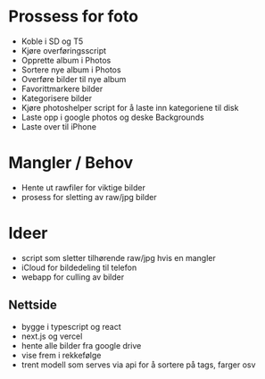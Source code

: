 # Prossess for foto

- Koble i SD og T5
- Kjøre overføringsscript
- Opprette album i Photos
- Sortere nye album i Photos
- Overføre bilder til nye album
- Favorittmarkere bilder
- Kategorisere bilder
- Kjøre photoshelper script for å laste inn kategoriene til disk
- Laste opp i google photos og deske Backgrounds
- Laste over til iPhone

# Mangler / Behov

- Hente ut rawfiler for viktige bilder
- prosess for sletting av raw/jpg bilder

# Ideer

- script som sletter tilhørende raw/jpg hvis en mangler
- iCloud for bildedeling til telefon
- webapp for culling av bilder

## Nettside

- bygge i typescript og react
- next.js og vercel
- hente alle bilder fra google drive
- vise frem i rekkefølge
- trent modell som serves via api for å sortere på tags, farger osv
